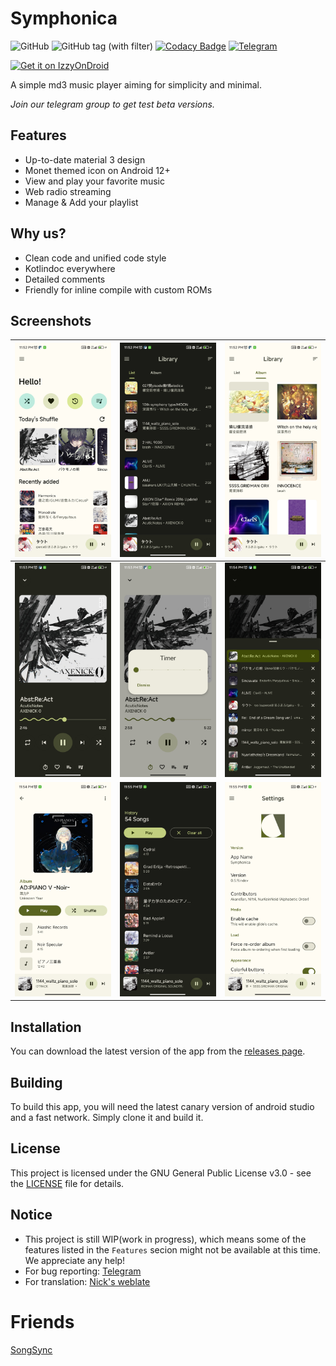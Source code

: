 # Symphonica
![GitHub](https://img.shields.io/github/license/AkaneTan/Symphonica)
![GitHub tag (with filter)](https://img.shields.io/github/v/tag/AkaneTan/Symphonica)
[![Codacy Badge](https://app.codacy.com/project/badge/Grade/f8fa63a2b74c42d78fbd1f782884b289)](https://app.codacy.com/gh/AkaneTan/Symphonica/dashboard?utm_source=gh&utm_medium=referral&utm_content=&utm_campaign=Badge_grade)
[![Telegram](https://img.shields.io/badge/-telegram-red?color=white&logo=telegram&logoColor=blue)](https://t.me/AkaneFoundation)

<a href="https://apt.izzysoft.de/fdroid/index/apk/org.akanework.symphonica/"><img src="https://gitlab.com/IzzyOnDroid/repo/-/raw/master/assets/IzzyOnDroid.png" alt="Get it on IzzyOnDroid" height="100"></a>

A simple md3 music player aiming for simplicity and minimal.

*Join our telegram group to get test beta versions.*

## Features
- Up-to-date material 3 design
- Monet themed icon on Android 12+
- View and play your favorite music
- Web radio streaming
- Manage & Add your playlist

## Why us?
- Clean code and unified code style
- Kotlindoc everywhere
- Detailed comments
- Friendly for inline compile with custom ROMs

## Screenshots
| ![Screenshot 1](https://github.com/AkaneTan/Symphonica/raw/beta/docs/screenshots/screenshot_1.jpg) | ![Screenshot 2](https://github.com/AkaneTan/Symphonica/raw/beta/docs/screenshots/screenshot_2.jpg) | ![Screenshot 3](https://github.com/AkaneTan/Symphonica/raw/beta/docs/screenshots/screenshot_3.jpg) |
| --- | --- | --- |
| ![Screenshot 4](https://github.com/AkaneTan/Symphonica/raw/beta/docs/screenshots/screenshot_4.jpg) | ![Screenshot 5](https://github.com/AkaneTan/Symphonica/raw/beta/docs/screenshots/screenshot_5.jpg) | ![Screenshot 6](https://github.com/AkaneTan/Symphonica/raw/beta/docs/screenshots/screenshot_6.jpg) |
| ![Screenshot 7](https://github.com/AkaneTan/Symphonica/raw/beta/docs/screenshots/screenshot_7.jpg) | ![Screenshot 8](https://github.com/AkaneTan/Symphonica/raw/beta/docs/screenshots/screenshot_8.jpg) |![Screenshot 9](https://github.com/AkaneTan/Symphonica/raw/beta/docs/screenshots/screenshot_9.jpg) |

## Installation
You can download the latest version of the app from the [releases page](https://github.com/AkaneTan/Symphonica/releases).

## Building
To build this app, you will need the latest canary version of android studio and a fast network. Simply clone it and build it.

## License
This project is licensed under the GNU General Public License v3.0 - see the [LICENSE](https://github.com/AkaneTan/Symphonica/blob/beta/LICENSE) file for details.

## Notice
- This project is still WIP(work in progress), which means some of the features listed in the `Features` secion might not be available at this time. We appreciate any help!
- For bug reporting: [Telegram](https://t.me/AkaneFoundation)
- For translation: [Nick's weblate](https://translate.nift4.org/projects/symphonica/symphonica/)

# Friends
[SongSync](https://github.com/lambada10/songsync)
